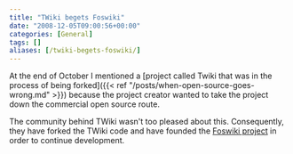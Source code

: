 ```yaml
---
title: "TWiki begets Foswiki"
date: "2008-12-05T09:00:56+00:00"
categories: [General]
tags: []
aliases: [/twiki-begets-foswiki/]
---
```


At the end of October I mentioned a [project called Twiki that was in the process of being forked]({{< ref "/posts/when-open-source-goes-wrong.md" >}}) because the project creator wanted to take the project down the commercial open source route.

The community behind TWiki wasn't too pleased about this. Consequently, they have forked the TWiki code and have founded the [Foswiki project](http://foswiki.org/Home/WebHome) in order to continue development.
